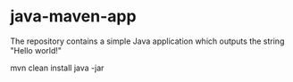 # java-maven-app


The repository contains a simple Java application which outputs the string
"Hello world!"

mvn clean install
java -jar <jarname>

